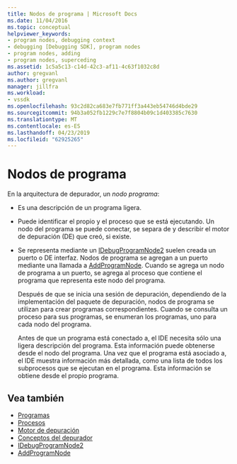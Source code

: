 ```yaml
---
title: Nodos de programa | Microsoft Docs
ms.date: 11/04/2016
ms.topic: conceptual
helpviewer_keywords:
- program nodes, debugging context
- debugging [Debugging SDK], program nodes
- program nodes, adding
- program nodes, superceding
ms.assetid: 1c5a5c13-c14d-42c3-af11-4c63f1032c8d
author: gregvanl
ms.author: gregvanl
manager: jillfra
ms.workload:
- vssdk
ms.openlocfilehash: 93c2d82ca683e7fb771ff3a443eb54746d4bde29
ms.sourcegitcommit: 94b3a052fb1229c7e7f8804b09c1d403385c7630
ms.translationtype: MT
ms.contentlocale: es-ES
ms.lasthandoff: 04/23/2019
ms.locfileid: "62925265"
---
```

# <a name="program-nodes"></a>Nodos de programa
En la arquitectura de depurador, un *nodo programa*:

- Es una descripción de un programa ligera.

- Puede identificar el propio y el proceso que se está ejecutando. Un nodo del programa se puede conectar, se separa de y describir el motor de depuración (DE) que creó, si existe.

- Se representa mediante un [IDebugProgramNode2](../../extensibility/debugger/reference/idebugprogramnode2.md) suelen creada un puerto o DE interfaz. Nodos de programa se agregan a un puerto mediante una llamada a [AddProgramNode](../../extensibility/debugger/reference/idebugportnotify2-addprogramnode.md). Cuando se agrega un nodo de programa a un puerto, se agrega al proceso que contiene el programa que representa este nodo del programa.

  Después de que se inicia una sesión de depuración, dependiendo de la implementación del paquete de depuración, nodos de programa se utilizan para crear programas correspondientes. Cuando se consulta un proceso para sus programas, se enumeran los programas, uno para cada nodo del programa.

  Antes de que un programa está conectado a, el IDE necesita sólo una ligera descripción del programa. Esta información puede obtenerse desde el nodo del programa. Una vez que el programa está asociado a, el IDE muestra información más detallada, como una lista de todos los subprocesos que se ejecutan en el programa. Esta información se obtiene desde el propio programa.

## <a name="see-also"></a>Vea también
- [Programas](../../extensibility/debugger/programs.md)
- [Procesos](../../extensibility/debugger/processes.md)
- [Motor de depuración](../../extensibility/debugger/debug-engine.md)
- [Conceptos del depurador](../../extensibility/debugger/debugger-concepts.md)
- [IDebugProgramNode2](../../extensibility/debugger/reference/idebugprogramnode2.md)
- [AddProgramNode](../../extensibility/debugger/reference/idebugportnotify2-addprogramnode.md)
